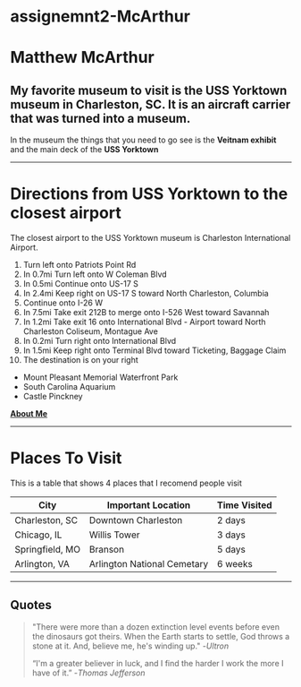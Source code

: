 # assignemnt2-McArthur

# Matthew McArthur

## My favorite museum to visit is the USS Yorktown museum in Charleston, SC. It is an aircraft carrier that was turned into a museum.

In the museum the things that you need to go see is the **Veitnam exhibit** and the main deck of the **USS Yorktown**

---

# Directions from USS Yorktown to the closest airport
The closest airport to the USS Yorktown museum is Charleston International Airport.

1. Turn left onto Patriots Point Rd
2. In 0.7mi Turn left onto W Coleman Blvd
3. In 0.5mi Continue onto US-17 S
4. In 2.4mi Keep right on US-17 S toward North Charleston, Columbia
5. Continue onto I-26 W
6. In 7.5mi Take exit 212B to merge onto I-526 West toward Savannah
7. In 1.2mi Take exit 16 onto International Blvd - Airport toward North Charleston Coliseum, Montague Ave
8. In 0.2mi Turn right onto International Blvd
9. In 1.5mi Keep right onto Terminal Blvd toward Ticketing, Baggage Claim
10. The destination is on your right

* Mount Pleasant Memorial Waterfront Park
* South Carolina Aquarium 
* Castle Pinckney

**[About Me](AboutMe.md)**

---
# Places To Visit

This is a table that shows 4 places that I recomend people visit

| City | Important Location | Time Visited |
| --- | --- | --- | 
| Charleston, SC | Downtown Charleston | 2 days |
| Chicago, IL | Willis Tower | 3 days |
| Springfield, MO | Branson | 5 days |
| Arlington, VA | Arlington National Cemetary | 6 weeks |

---
## Quotes

>"There were more than a dozen extinction level events before even the dinosaurs got theirs. When the Earth starts to settle, God throws a stone at it. And, believe me, he's winding up." -*Ultron*
>
>“I'm a greater believer in luck, and I find the harder I work the more I have of it.” -*Thomas Jefferson*